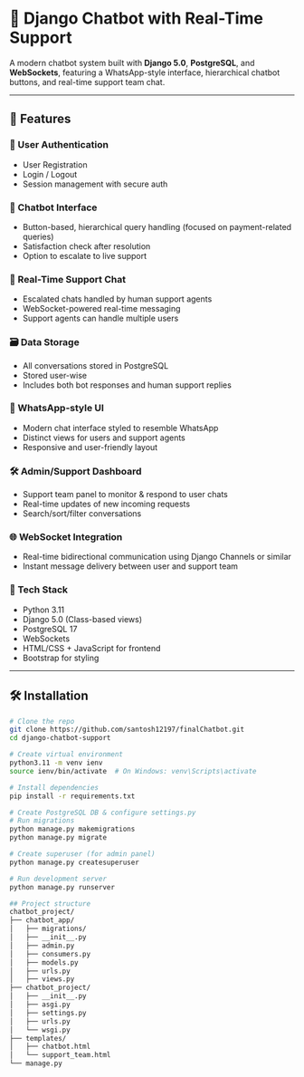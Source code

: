 # 💬 Django Chatbot with Real-Time Support

A modern chatbot system built with **Django 5.0**, **PostgreSQL**, and **WebSockets**, featuring a WhatsApp-style interface, hierarchical chatbot buttons, and real-time support team chat.

---

## 🚀 Features

### 🔐 User Authentication
- User Registration
- Login / Logout
- Session management with secure auth

### 🤖 Chatbot Interface
- Button-based, hierarchical query handling (focused on payment-related queries)
- Satisfaction check after resolution
- Option to escalate to live support

### 👥 Real-Time Support Chat
- Escalated chats handled by human support agents
- WebSocket-powered real-time messaging
- Support agents can handle multiple users

### 🗃️ Data Storage
- All conversations stored in PostgreSQL
- Stored user-wise
- Includes both bot responses and human support replies

### 💬 WhatsApp-style UI
- Modern chat interface styled to resemble WhatsApp
- Distinct views for users and support agents
- Responsive and user-friendly layout

### 🛠️ Admin/Support Dashboard
- Support team panel to monitor & respond to user chats
- Real-time updates of new incoming requests
- Search/sort/filter conversations

### 🌐 WebSocket Integration
- Real-time bidirectional communication using Django Channels or similar
- Instant message delivery between user and support team

### 🧱 Tech Stack
- Python 3.11
- Django 5.0 (Class-based views)
- PostgreSQL 17
- WebSockets
- HTML/CSS + JavaScript for frontend
- Bootstrap for styling

---

## 🛠️ Installation

```bash
# Clone the repo
git clone https://github.com/santosh12197/finalChatbot.git
cd django-chatbot-support

# Create virtual environment
python3.11 -m venv ienv
source ienv/bin/activate  # On Windows: venv\Scripts\activate

# Install dependencies
pip install -r requirements.txt

# Create PostgreSQL DB & configure settings.py
# Run migrations
python manage.py makemigrations
python manage.py migrate

# Create superuser (for admin panel)
python manage.py createsuperuser

# Run development server
python manage.py runserver

## Project structure
chatbot_project/
├── chatbot_app/
│   ├── migrations/
│   ├── __init__.py
│   ├── admin.py
│   ├── consumers.py
│   ├── models.py
│   ├── urls.py
│   ├── views.py
├── chatbot_project/
│   ├── __init__.py
│   ├── asgi.py
│   ├── settings.py
│   ├── urls.py
│   └── wsgi.py
├── templates/
│   ├── chatbot.html
│   └── support_team.html
└── manage.py
